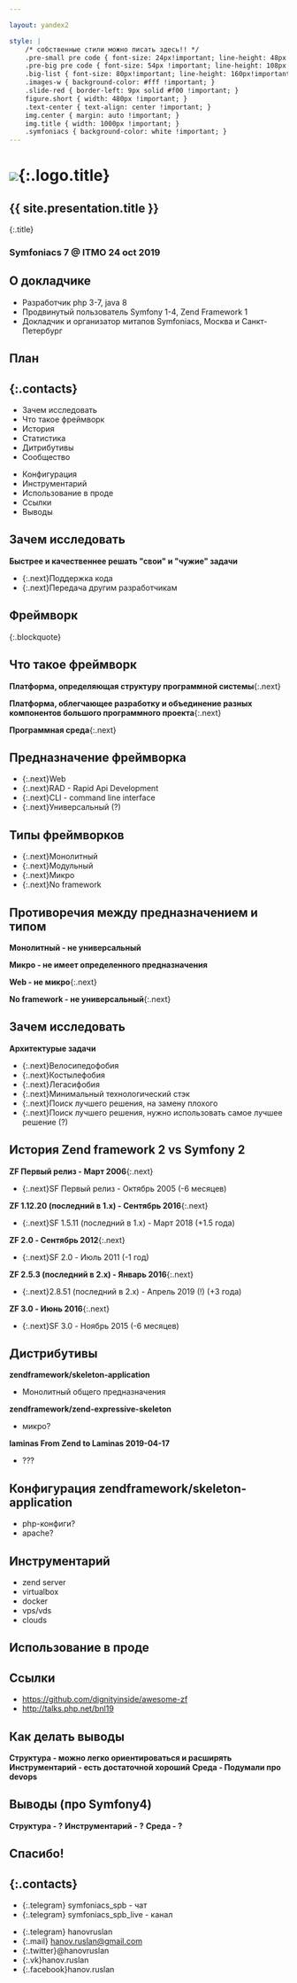 ```yaml
---

layout: yandex2

style: |
    /* собственные стили можно писать здесь!! */
    .pre-small pre code { font-size: 24px!important; line-height: 48px!important; }
    .pre-big pre code { font-size: 54px !important; line-height: 108px !important; } #  9 lines x 52 symbols
    .big-list { font-size: 80px!important; line-height: 160px!important; }
    .images-w { background-color: #fff !important; }
    .slide-red { border-left: 9px solid #f00 !important; }
    figure.short { width: 480px !important; }
    .text-center { text-align: center !important; }
    img.center { margin: auto !important; }
    img.title { width: 1000px !important; }
    .symfoniacs { background-color: white !important; }
---
```


# ![](pictures/symfoniacs-spb-logo-version-0.svg){:.logo.title}

## {{ site.presentation.title }}
{:.title}

### Symfoniacs 7 @ ITMO 24 oct 2019

## О докладчике

* Разработчик php 3-7, java 8
* Продвинутый пользователь Symfony 1-4, Zend Framework 1
* Докладчик и организатор митапов Symfoniacs, Москва и Санкт-Петербург

## План ##
{:.contacts}
-------
<!-- left -->

- Зачем исследовать
- Что такое фреймворк
- История
- Статистика
- Дитрибутивы
- Сообщество

<!-- right -->

- Конфигурация
- Инструментарий
- Использование в проде
- Ссылки
- Выводы

## Зачем исследовать ##

**Быстрее и качественнее решать "свои" и "чужие" задачи**
- {:.next}Поддержка кода
- {:.next}Передача другим разработчикам

## Фреймворк ##
{:.blockquote}
## Что такое фреймворк ##

**Платформа, определяющая структуру программной системы**{:.next}

**Платформа, облегчающее разработку и объединение разных компонентов большого программного проекта**{:.next}

**Программная среда**{:.next}

## Предназначение фреймворка ##

- {:.next}Web
- {:.next}RAD - Rapid Api Development
- {:.next}CLI - command line interface
- {:.next}Универсальный (?)

## Типы фреймворков ##

- {:.next}Монолитный
- {:.next}Модульный
- {:.next}Микро
- {:.next}No framework

## Противоречия между предназначением и типом ##

**Монолитный - не универсальный**

**Микро - не имеет определенного предназначения**

**Web - не микро**{:.next}

**No framework - не универсальный**{:.next}

## Зачем исследовать ##

**Архитектурые задачи**
- {:.next}Велосипедофобия
- {:.next}Костылефобия
- {:.next}Легасифобия
- {:.next}Минимальный технологический стэк
- {:.next}Поиск лучшего решения, на замену плохого
- {:.next}Поиск лучшего решения, нужно использовать самое лучшее решение (?)

## История Zend framework 2 vs Symfony 2 ##

**ZF Первый релиз - Март 2006**{:.next}

- {:.next}SF Первый релиз - Октябрь 2005 (-6 месяцев)

**ZF 1.12.20 (последний в 1.x) - Сентябрь 2016**{:.next}

- {:.next}SF 1.5.11 (последний в 1.x) - Март 2018 (+1.5 года)

**ZF 2.0 - Сентябрь 2012**{:.next}

- {:.next}SF 2.0 - Июль 2011 (-1 год)

**ZF 2.5.3 (последний в 2.x) - Январь 2016**{:.next}

- {:.next}2.8.51 (последний в 2.x) - Апрель 2019 (!) (+3 года)
 
**ZF 3.0 - Июнь 2016**{:.next}
- {:.next}SF 3.0 - Ноябрь 2015 (-6 месяцев)

## Дистрибутивы ##

**zendframework/skeleton-application**

- Монолитный общего предназначения

**zendframework/zend-expressive-skeleton**

- микро?

**laminas From Zend to Laminas 2019-04-17**

- ???

## Конфигурация zendframework/skeleton-application ##

- php-конфиги?
- apache?

## Инструментарий ##

- zend server
- virtualbox
- docker
- vps/vds 
- clouds

## Использование в проде ##

## Ссылки

* https://github.com/dignityinside/awesome-zf
* http://talks.php.net/bnl19

## Как делать выводы ##

**Структура - можно легко ориентироваться и расширять**
**Инструментарий - есть достаточной хороший**
**Среда - Подумали про devops**

## Выводы (про Symfony4) ##

**Структура - ?**
**Инструментарий - ?**
**Среда - ?**

## Спасибо!
{:.contacts}
-------
<!-- left -->

- {:.telegram} symfoniacs_spb - чат
- {:.telegram} symfoniacs_spb_live - канал

<!-- right -->

- {:.telegram} hanovruslan
- {:.mail} hanov.ruslan@gmail.com
- {:.twitter}@hanovruslan
- {:.vk}hanov.ruslan
- {:.facebook}hanov.ruslan

